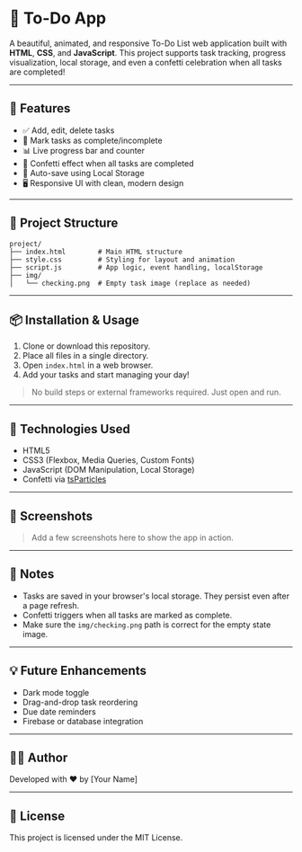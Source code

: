 # 📝 To-Do App

A beautiful, animated, and responsive To-Do List web application built with **HTML**, **CSS**, and **JavaScript**. This project supports task tracking, progress visualization, local storage, and even a confetti celebration when all tasks are completed!

---

## 🚀 Features

- ✅ Add, edit, delete tasks
- 📌 Mark tasks as complete/incomplete
- 📊 Live progress bar and counter
- 🎉 Confetti effect when all tasks are completed
- 💾 Auto-save using Local Storage
- 🖥️ Responsive UI with clean, modern design

---

## 📂 Project Structure

```
project/
├── index.html        # Main HTML structure
├── style.css         # Styling for layout and animation
├── script.js         # App logic, event handling, localStorage
├── img/
│   └── checking.png  # Empty task image (replace as needed)
```

---

## 📦 Installation & Usage

1. Clone or download this repository.
2. Place all files in a single directory.
3. Open `index.html` in a web browser.
4. Add your tasks and start managing your day!

> No build steps or external frameworks required. Just open and run.

---

## 🔧 Technologies Used

- HTML5
- CSS3 (Flexbox, Media Queries, Custom Fonts)
- JavaScript (DOM Manipulation, Local Storage)
- Confetti via [tsParticles](https://github.com/tsparticles/confetti)

---

## 🎨 Screenshots

> Add a few screenshots here to show the app in action.

---

## 📌 Notes

- Tasks are saved in your browser's local storage. They persist even after a page refresh.
- Confetti triggers when all tasks are marked as complete.
- Make sure the `img/checking.png` path is correct for the empty state image.

---

## 💡 Future Enhancements

- Dark mode toggle
- Drag-and-drop task reordering
- Due date reminders
- Firebase or database integration

---

## 🧑‍💻 Author

Developed with ❤️ by [Your Name]

---

## 📄 License

This project is licensed under the MIT License.
